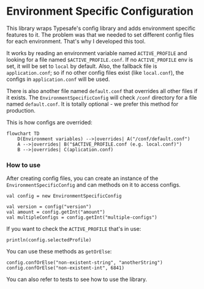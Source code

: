 # Environment Specific Configuration
This library wraps Typesafe's config library and adds environment specific features to it.
The problem was that we needed to set different config files for each environment.
That's why I developed this tool.

It works by reading an environment variable named `ACTIVE_PROFILE` and looking for a
file named `$ACTIVE_PROFILE.conf`. If no `ACTIVE_PROFILE` env is set, it will be set to
`local` by default. Also, the fallback file is `application.conf`; so if no other config
files exist (like `local.conf`), the configs in `application.conf` will be used.

There is also another file named `default.conf` that overrides all other files if
it exists. The `EnvironmentSpecificConfig` will check `/conf` directory for a file
named `default.conf`. It is totally optional - we prefer this method for production.

This is how configs are overrided:
```mermaid
flowchart TD
    D(Environment variables) -->|overrides| A("/conf/default.conf")
    A -->|overrides| B("$ACTIVE_PROFILE.conf (e.g. local.conf)")
    B -->|overrides| C(aplication.conf)
```

### How to use
After creating config files, you can create an instance of the `EnvironmentSpecificConfig`
and can methods on it to access configs.

```
val config = new EnvironmentSpecificConfig

val version = config("version")
val amount = config.getInt("amount")
val multipleConfigs = config.getInt("multiple-configs")
```

If you want to check the `ACTIVE_PROFILE` that's in use:
``` 
println(config.selectedProfile) 
```

You can use these methods as `getOrElse`:
```
config.confOrElse("non-existent-string", "anotherString")
config.confOrElse("non-existent-int", 6841)
```

You can also refer to tests to see how to use the library.